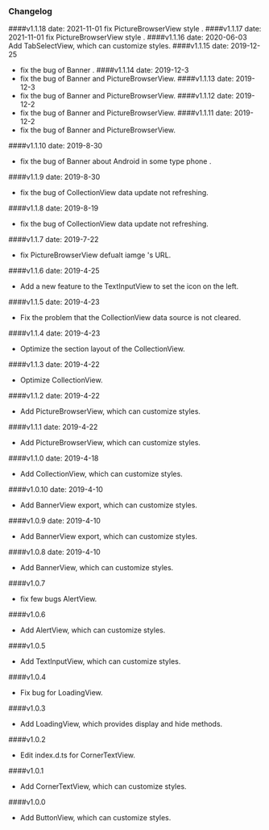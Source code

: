 <!--
 * @Description: Changelog
 * @Author: wanglh
 * @Date: 2019-08-19 17:11:09
 * @LastEditors: wanglh
 * @LastEditTime: 2020-06-03 17:17:48
 -->
### Changelog
####v1.1.18 date: 2021-11-01
fix PictureBrowserView style .
####v1.1.17 date: 2021-11-01
fix PictureBrowserView style .
####v1.1.16 date: 2020-06-03
Add TabSelectView, which can customize styles.
####v1.1.15
date: 2019-12-25
*  fix the bug of Banner .
####v1.1.14
date: 2019-12-3
*  fix the bug of Banner and PictureBrowserView.
####v1.1.13
date: 2019-12-3
*  fix the bug of Banner and PictureBrowserView.
####v1.1.12
date: 2019-12-2
*  fix the bug of Banner and PictureBrowserView.
####v1.1.11
date: 2019-12-2
*  fix the bug of Banner and PictureBrowserView.

####v1.1.10
date: 2019-8-30
*  fix the bug of Banner about Android in some type phone .

####v1.1.9
date: 2019-8-30
*  fix the bug of CollectionView data update not refreshing.

####v1.1.8
date: 2019-8-19
*  fix the bug of CollectionView data update not refreshing.

####v1.1.7
date: 2019-7-22
*  fix PictureBrowserView defualt iamge 's URL.

####v1.1.6
date: 2019-4-25
*  Add a new feature to the TextInputView to set the icon on the left.

####v1.1.5
date: 2019-4-23
*  Fix the problem that the CollectionView data source is not cleared.

####v1.1.4
date: 2019-4-23
*  Optimize the section layout of the CollectionView.

####v1.1.3
date: 2019-4-22
*  Optimize CollectionView.

####v1.1.2
date: 2019-4-22
*  Add PictureBrowserView, which can customize styles.

####v1.1.1
date: 2019-4-22
*  Add PictureBrowserView, which can customize styles.

####v1.1.0 
date: 2019-4-18
*  Add CollectionView, which can customize styles.

####v1.0.10 
date: 2019-4-10
*  Add BannerView export, which can customize styles.

####v1.0.9 
date: 2019-4-10
*  Add BannerView export, which can customize styles.

####v1.0.8 
date: 2019-4-10
*  Add BannerView, which can customize styles.

####v1.0.7 
*  fix few bugs AlertView.

####v1.0.6 
*  Add AlertView, which can customize styles.

####v1.0.5 
*  Add TextInputView, which can customize styles.

####v1.0.4
* Fix bug for LoadingView.

####v1.0.3
*  Add LoadingView, which provides display and hide methods.

####v1.0.2
* Edit index.d.ts for CornerTextView.

####v1.0.1
* Add CornerTextView, which can customize styles.

####v1.0.0
*  Add ButtonView, which can customize styles.
  
